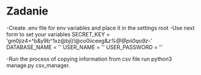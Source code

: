 # Zadanie
-Create .env file for env variables and place it in the settings root
-Use next form to set your variables
SECRET_KEY = 'gm0jiz4=^b&y9b^1xz@bji)!@co0iiceeg&_z%@@pii0qo9z-_'
DATABASE_NAME = ''
USER_NAME = ''
USER_PASSWORD = ''

-Run the process of copying information from csv file run python3 manage.py csv_manager.
